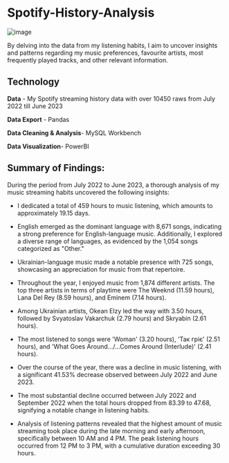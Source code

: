 # Spotify-History-Analysis


![image](https://github.com/cheredarykk/Spotify-History-Analysis/assets/39804524/80920e3e-9f28-43be-ba39-cf66966ad5e2)


By delving into the data from my listening habits, I aim to uncover insights and patterns regarding my music preferences, favourite artists, most frequently played tracks, and other relevant information. 


## Technology
**Data** - My Spotify streaming history data with over 10450 raws from July 2022 till June 2023

**Data Export** - Pandas 

**Data Cleaning & Analysis**- MySQL Workbench

**Data Visualization**- PowerBI

## Summary of Findings:

During the period from July 2022 to June 2023, a thorough analysis of my music streaming habits uncovered the following insights:

- I dedicated a total of 459 hours to music listening, which amounts to approximately 19.15 days.
- English emerged as the dominant language with 8,671 songs, indicating a strong preference for English-language music. Additionally, I explored a diverse range of languages, as evidenced by the 1,054 songs categorized as "Other."
- Ukrainian-language music made a notable presence with 725 songs, showcasing an appreciation for music from that repertoire.

- Throughout the year, I enjoyed music from 1,874 different artists. The top three artists in terms of playtime were The Weeknd (11.59 hours), Lana Del Rey (8.59 hours), and Eminem (7.14 hours).
- Among Ukrainian artists, Okean Elzy led the way with 3.50 hours, followed by Svyatoslav Vakarchuk (2.79 hours) and Skryabin (2.61 hours).

- The most listened to songs were 'Woman' (3.20 hours), 'Так гріє' (2.51 hours), and 'What Goes Around.../...Comes Around (Interlude)' (2.41 hours).

- Over the course of the year, there was a decline in music listening, with a significant 41.53% decrease observed between July 2022 and June 2023.
- The most substantial decline occurred between July 2022 and September 2022 when the total hours dropped from 83.39 to 47.68, signifying a notable change in listening habits.

- Analysis of listening patterns revealed that the highest amount of music streaming took place during the late morning and early afternoon, specifically between 10 AM and 4 PM. The peak listening hours occurred from 12 PM to 3 PM, with a cumulative duration exceeding 30 hours.






